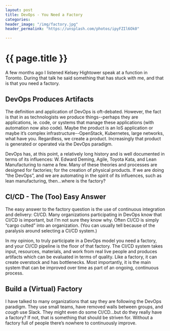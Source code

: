 ```yaml
---
layout: post
title: DevOps - You Need a Factory
categories:
header_image: "/img/factory.jpg"
header_permalink: "https://unsplash.com/photos/ipyFZIl6Ok0"

---
```


# {{ page.title }}

A few months ago I listened Kelsey Hightower speak at a function in Toronto. During that talk he said something that has stuck with me, and that is that you need a factory.

## DevOps Produces Artifacts

The definition and application of DevOps is oft-debated. However, the fact is that in as technologists we produce things--perhaps they are applications, ie. code, or systems that manage these applications (with automation now also code). Maybe the product is an IoS application or maybe it’s complex infrastructure--OpenStack, Kubernetes, large networks, what have you. Regardless, we create a product. Increasingly that product is generated or operated via the DevOps paradigm.

DevOps has, at this point, a relatively long history and is well documented in terms of its influences: W. Edward Deming, Agile, Toyota Kata, and Lean Manufacturing to name a few. Many of these theories and processes are designed for factories; for the creation of physical products. If we are doing “the DevOps”, and we are automating in the spirit of its influences, such as lean manufacturing, then...where is the factory?

## CI/CD - The (Too) Easy Answer

The easy answer to the factory question is the use of continuous integration and delivery: CI/CD. Many organizations participating in DevOps know that CI/CD is important, but I’m not sure they know why. Often CI/CD is simply “cargo culted” into an organization. (You can usually tell because of the paralysis around selecting a CI/CD system.)

In my opinion, to truly participate in a DevOps model you need a factory, and your CI/CD pipeline is the floor of that factory. The CI/CD system takes input, resources, materials, and work from real live people and produces artifacts which can be evaluated in terms of quality. Like a factory, it can create overstock and has bottlenecks. Most importantly, it is the main system that can be improved over time as part of an ongoing, continuous process.

## Build a (Virtual) Factory

I have talked to many organizations that say they are following the DevOps paradigm. They use small teams, have removed walls between groups, and *cough* use Slack. They might even do some CI/CD...but do they really have a factory? If not, that is something that should be striven for. Without a factory full of people there’s nowhere to continuously improve.